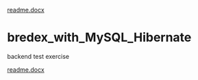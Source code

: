 [readme.docx](https://github.com/StefanovEmilia/bredex_with_MySQL_Hibernate/files/9917939/readme.docx)
# bredex_with_MySQL_Hibernate
backend test exercise

[readme.docx](https://github.com/StefanovEmilia/bredex_with_MySQL_Hibernate/files/9880655/readme.docx)
